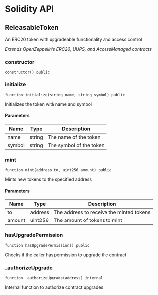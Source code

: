 # Solidity API

## ReleasableToken

An ERC20 token with upgradeable functionality and access control

_Extends OpenZeppelin's ERC20, UUPS, and AccessManaged contracts_

### constructor

```solidity
constructor() public
```

### initialize

```solidity
function initialize(string name, string symbol) public
```

Initializes the token with name and symbol

#### Parameters

| Name | Type | Description |
| ---- | ---- | ----------- |
| name | string | The name of the token |
| symbol | string | The symbol of the token |

### mint

```solidity
function mint(address to, uint256 amount) public
```

Mints new tokens to the specified address

#### Parameters

| Name | Type | Description |
| ---- | ---- | ----------- |
| to | address | The address to receive the minted tokens |
| amount | uint256 | The amount of tokens to mint |

### hasUpgradePermission

```solidity
function hasUpgradePermission() public
```

Checks if the caller has permission to upgrade the contract

### _authorizeUpgrade

```solidity
function _authorizeUpgrade(address) internal
```

Internal function to authorize contract upgrades

